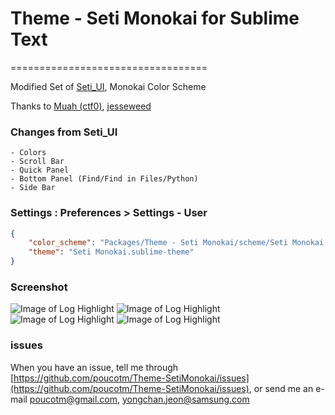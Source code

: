 # Theme - Seti Monokai for Sublime Text
==================================

Modified Set of [Seti_UI](https://packagecontrol.io/packages/Seti_UI), Monokai Color Scheme

Thanks to [Muah (ctf0)](https://github.com/ctf0), [jesseweed](https://github.com/jesseweed/seti-ui)

### Changes from Seti_UI
	- Colors
	- Scroll Bar
	- Quick Panel
	- Bottom Panel (Find/Find in Files/Python)
	- Side Bar

### Settings : Preferences > Settings - User
```json
{
	"color_scheme": "Packages/Theme - Seti Monokai/scheme/Seti Monokai.tmTheme",
	"theme": "Seti Monokai.sublime-theme"
}
```

### Screenshot

![Image of Log Highlight](https://raw.githubusercontent.com/poucotm/Links/master/image/setimono-osx.png)
![Image of Log Highlight](https://raw.githubusercontent.com/poucotm/Links/master/image/setimono-osx2.png)
![Image of Log Highlight](https://raw.githubusercontent.com/poucotm/Links/master/image/setimono-win.png)
![Image of Log Highlight](https://raw.githubusercontent.com/poucotm/Links/master/image/setimono-win2.png)

### issues

When you have an issue, tell me through [https://github.com/poucotm/Theme-SetiMonokai/issues](https://github.com/poucotm/Theme-SetiMonokai/issues), or send me an e-mail poucotm@gmail.com, yongchan.jeon@samsung.com